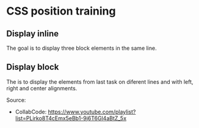 # CSS position training

## Display inline
The goal is to display three block elements in the same line.

## Display block
The is to display the elements from last task on diferent lines and with left, right and center alignments.

Source:
- CollabCode: https://www.youtube.com/playlist?list=PLirko8T4cEmx5eBb1-9j6T6Gl4aBtZ_5x  